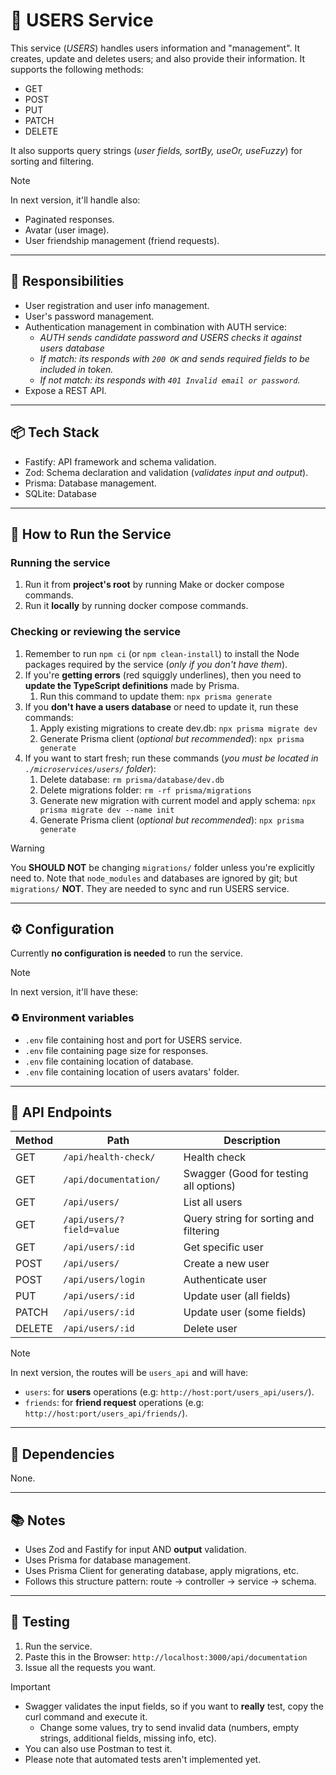 
# 👤 USERS Service

This service (_USERS_) handles users information and "management".
It creates, update and deletes users; and also provide their information.
It supports the following methods:

- GET
- POST
- PUT
- PATCH
- DELETE

It also supports query strings (_user fields, sortBy, useOr, useFuzzy_) for sorting and filtering.

> [!NOTE]
>
> In next version, it'll handle also:
>
> - Paginated responses.
> - Avatar (user image).
> - User friendship management (friend requests).

---

## 🧠 Responsibilities

- User registration and user info management.
- User's password management.
- Authentication management in combination with AUTH service:
  - _AUTH sends candidate password and USERS checks it against users database_
  - _If match: its responds with `200 OK` and sends required fields to be included in token._
  - _If not match: its responds with `401 Invalid email or password`._
- Expose a REST API.

---

## 📦 Tech Stack

- Fastify: API framework and schema validation.
- Zod: Schema declaration and validation (_validates input and output_).
- Prisma: Database management.
- SQLite: Database

---

## 🚀 How to Run the Service

### Running the service

1. Run it from **project's root** by running Make or docker compose commands.
2. Run it **locally** by running docker compose commands.

### Checking or reviewing the service

1. Remember to run `npm ci` (or `npm clean-install`) to install the Node packages required by the service (_only if you don't have them_).
2. If you're **getting errors** (red squiggly underlines), then you need to **update the TypeScript definitions** made by Prisma.
   1. Run this command to update them: `npx prisma generate`
3. If you **don't have a users database** or need to update it, run these commands:
   1. Apply existing migrations to create dev.db: `npx prisma migrate dev`
   2. Generate Prisma client (_optional but recommended_): `npx prisma generate`
4. If you want to start fresh; run these commands (_you must be located in `./microservices/users/` folder_):
   1. Delete database: `rm prisma/database/dev.db`
   2. Delete migrations folder: `rm -rf prisma/migrations`
   3. Generate new migration with current model and apply schema: `npx prisma migrate dev --name init`
   4. Generate Prisma client (_optional but recommended_): `npx prisma generate`

> [!WARNING]
>
> You **SHOULD NOT** be changing `migrations/` folder unless you're explicitly need to.
> Note that `node_modules` and databases are ignored by git; but `migrations/` **NOT**.
> They are needed to sync and run USERS service.

---

## ⚙️ Configuration

Currently **no configuration is needed** to run the service.

> [!NOTE]
>
> In next version, it'll have these:
>
> ### ♻️ Environment variables
>
> - `.env` file containing host and port for USERS service.
> - `.env` file containing page size for responses.
> - `.env` file containing location of database.
> - `.env` file containing location of users avatars' folder.

---

## 🔀 API Endpoints

| Method | Path                      | Description                            |
| ------ | ------------------------- | -------------------------------------- |
| GET    | `/api/health-check/`      | Health check                           |
| GET    | `/api/documentation/`     | Swagger (Good for testing all options) |
| GET    | `/api/users/`             | List all users                         |
| GET    | `/api/users/?field=value` | Query string for sorting and filtering |
| GET    | `/api/users/:id`          | Get specific user                      |
| POST   | `/api/users/`             | Create a new user                      |
| POST   | `/api/users/login`        | Authenticate user                      |
| PUT    | `/api/users/:id`          | Update user (all fields)               |
| PATCH  | `/api/users/:id`          | Update user (some fields)              |
| DELETE | `/api/users/:id`          | Delete user                            |

> [!NOTE]
>
> In next version, the routes will be `users_api` and will have:
>
> - `users`: for **users** operations (e.g: `http://host:port/users_api/users/`).
> - `friends`: for **friend request** operations (e.g: `http://host:port/users_api/friends/`).

---

## 🧩 Dependencies

None.

---

## 📚 Notes

- Uses Zod and Fastify for input AND **output** validation.
- Uses Prisma for database management.
- Uses Prisma Client for generating database, apply migrations, etc.
- Follows this structure pattern: route -> controller → service → schema.

---

## 🧪 Testing

1. Run the service.
2. Paste this in the Browser: `http://localhost:3000/api/documentation`
3. Issue all the requests you want.

> [!IMPORTANT]
>
> - Swagger validates the input fields, so if you want to **really** test, copy the curl command and execute it.
>   - Change some values, try to send invalid data (numbers, empty strings, additional fields, missing info, etc).
> - You can also use Postman to test it.
> - Please note that automated tests aren't implemented yet.
